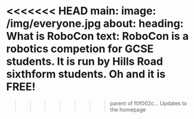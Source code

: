 <<<<<<< HEAD
main:
    image: /img/everyone.jpg
about:
    heading: What is RoboCon
    text: RoboCon is a robotics competion for GCSE students. It is run by Hills Road sixthform students. Oh and it is FREE!
=======
>>>>>>> parent of f0f002c... Updates to the homepage
